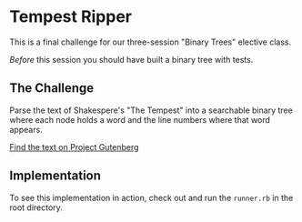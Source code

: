 # Tempest Ripper

This is a final challenge for our three-session "Binary Trees" elective class.

*Before* this session you should have built a binary tree with tests.

## The Challenge

Parse the text of Shakespere's "The Tempest" into a searchable binary tree where
each node holds a word and the line numbers where that word appears.

[Find the text on Project Gutenberg](http://www.gutenberg.org/files/23042/23042.txt)

## Implementation

To see this implementation in action, check out and run the `runner.rb` in the
root directory.
